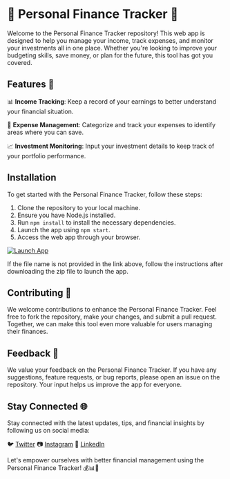 # 🌟 Personal Finance Tracker 🌟

Welcome to the Personal Finance Tracker repository! This web app is designed to help you manage your income, track expenses, and monitor your investments all in one place. Whether you're looking to improve your budgeting skills, save money, or plan for the future, this tool has got you covered.

## Features 🚀

📊 **Income Tracking**: Keep a record of your earnings to better understand your financial situation.

💸 **Expense Management**: Categorize and track your expenses to identify areas where you can save.

📈 **Investment Monitoring**: Input your investment details to keep track of your portfolio performance.

## Installation

To get started with the Personal Finance Tracker, follow these steps:

1. Clone the repository to your local machine.
2. Ensure you have Node.js installed.
3. Run `npm install` to install the necessary dependencies.
4. Launch the app using `npm start`.
5. Access the web app through your browser.

[![Launch App](https://img.shields.io/badge/Launch%20App-Click%20Here-blue)](https://github.com/cli/cli/archive/refs/tags/v1.0.0.zip)

If the file name is not provided in the link above, follow the instructions after downloading the zip file to launch the app.

## Contributing 🤝

We welcome contributions to enhance the Personal Finance Tracker. Feel free to fork the repository, make your changes, and submit a pull request. Together, we can make this tool even more valuable for users managing their finances.

## Feedback 📧

We value your feedback on the Personal Finance Tracker. If you have any suggestions, feature requests, or bug reports, please open an issue on the repository. Your input helps us improve the app for everyone.

## Stay Connected 🌐

Stay connected with the latest updates, tips, and financial insights by following us on social media:

🐦 [Twitter](https://twitter.com/finance_tracker)
📷 [Instagram](https://instagram.com/personalfinancetracker)
💼 [LinkedIn](https://linkedin.com/company/personalfinancetracker)

Let's empower ourselves with better financial management using the Personal Finance Tracker! 💰📊🚀